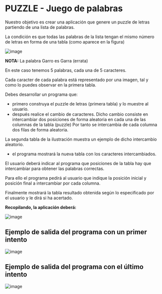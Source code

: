 # PUZZLE - Juego de palabras

Nuestro objetivo es crear una aplicación que genere un  puzzle de letras partiendo de una lista de palabras. 

La condición es que todas las palabras de la lista tengan el mismo número de letras en forma de una tabla (como aparece en la figura) 

![image](https://user-images.githubusercontent.com/91023374/138914319-ee9cf0d9-675a-46bf-8502-226334b13f69.png)

**NOTA:** La palabra Garro es Garra (errata)

En este caso tenemos 5 palabras, cada una de 5 caracteres.

Cada  caracter de cada palabra está representado por una imagen, tal y como lo puedes observar en la primera tabla.

Debes desarrollar un programa que:

- primero construya el puzzle de letras (primera tabla) y lo muestre al usuario.
- después realice el cambio de caracteres. Dicho cambio consiste en intercambiar dos posiciones de forma aleatoria en cada una de las columnas de la tabla (puzzle)
Por tanto se intercambia de cada columna dos filas de forma aleatoria.

La segunda tabla de la ilustración muestra un ejemplo de dicho intercambio aleatorio.

- el programa mostrará la nueva tabla con los caracteres intercambiados.

El usuario deberá indicar al programa que posiciones de la tabla hay que intercambiar para obtener las palabras correctas.

Para ello el programa pedirá al usuario que indique la posición inicial y posición final a intercambiar por cada columna.

Finalmente mostrará la tabla resultado obtenida según lo especificado por el usuario y le dirá si ha acertado.


**Recopilando, la aplicación deberá:**

![image](https://user-images.githubusercontent.com/91023374/140512569-f6436c07-3de7-4a6f-a4a6-bc587e60df7b.png)


## Ejemplo de salida del programa con un primer intento

![image](https://user-images.githubusercontent.com/91023374/140527407-ba6df9ef-589f-4530-b696-b8508df60b97.png)


## Ejemplo de salida del programa con el último intento

![image](https://user-images.githubusercontent.com/91023374/140527963-2fb652c2-cce8-4814-bd6e-83bfdea181a3.png)
